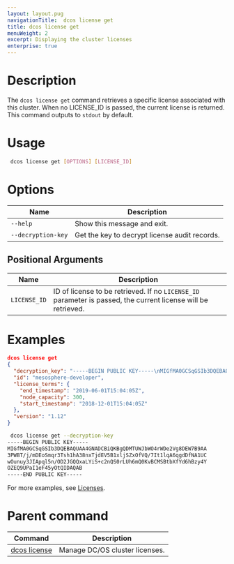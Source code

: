 ```yaml
---
layout: layout.pug
navigationTitle:  dcos license get
title: dcos license get
menuWeight: 2
excerpt: Displaying the cluster licenses
enterprise: true
---
```


# Description
The `dcos license get` command retrieves a specific license associated with this cluster. When no LICENSE_ID is passed, the current license is returned. This command outputs to `stdout` by default.


# Usage

```bash
 dcos license get [OPTIONS] [LICENSE_ID]
 ```

# Options

| Name |  Description |
|-------------------|-------------------|
| `--help`   |    Show this message and exit. |
| `--decryption-key`   |  Get the key to decrypt license audit records. |

## Positional Arguments

| Name |  Description |
|-------------------|-------------------|
| `LICENSE_ID` | ID of license to be retrieved. If no `LICENSE_ID` parameter is passed, the current license will be retrieved. |

# Examples

```json
dcos license get
{
  "decryption_key": "-----BEGIN PUBLIC KEY-----\nMIGfMA0GCSqGSIb3DQEBAQUAA4GNADCBiQKBgQDMTUWJbWO4rWDe2Vg8DEW7B9AA\n3PWBT/j/mDEoSmqr3Tsh1hA38nxTjdEV5B1xljSZxOfVQ/7It1lqA6qgdDfNA1UC\nwOunuy3JIApql5n/OD2JGQQxaLYiS+c2nQS0rLUh6mQ0KvBCMSBtbXfYd6hBzy4Y\nOZEQ9UPaI1eF45yOtQIDAQAB\n-----END PUBLIC KEY-----\n",
  "id": "mesosphere-developer",
  "license_terms": {
    "end_timestamp": "2019-06-01T15:04:05Z",
    "node_capacity": 300,
    "start_timestamp": "2018-12-01T15:04:05Z"
  },
  "version": "1.12"
}
```

```bash
 dcos license get --decryption-key
-----BEGIN PUBLIC KEY-----
MIGfMA0GCSqGSIb3DQEBAQUAA4GNADCBiQKBgQDMTUWJbWO4rWDe2Vg8DEW7B9AA
3PWBT/j/mDEoSmqr3Tsh1hA38nxTjdEV5B1xljSZxOfVQ/7It1lqA6qgdDfNA1UC
wOunuy3JIApql5n/OD2JGQQxaLYiS+c2nQS0rLUh6mQ0KvBCMSBtbXfYd6hBzy4Y
OZEQ9UPaI1eF45yOtQIDAQAB
-----END PUBLIC KEY-----
```

For more examples, see [Licenses](/mesosphere/dcos/1.12/administering-clusters/licenses/).

# Parent command

| Command | Description |
|---------|-------------|
| [dcos license](/mesosphere/dcos/1.12/cli/command-reference/dcos-license/) | Manage DC/OS cluster licenses. |
